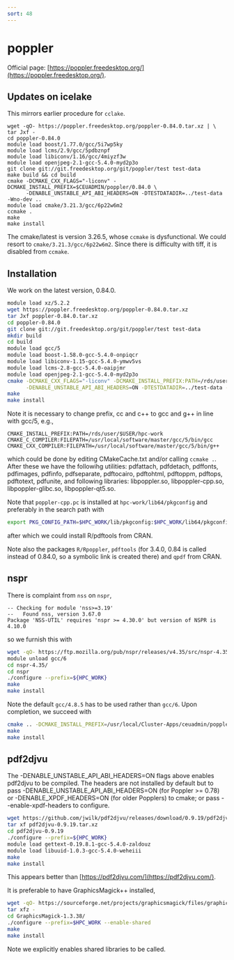 ```yaml
---
sort: 48
---
```


# poppler

Official page: [https://poppler.freedesktop.org/](https://poppler.freedesktop.org/).

## Updates on icelake

This mirrors earlier procedure for `cclake`.

```
wget -qO- https://poppler.freedesktop.org/poppler-0.84.0.tar.xz | \
tar Jxf -
cd poppler-0.84.0
module load boost/1.77.0/gcc/5i7wp5ky
module load lcms/2.9/gcc/5pdbznpf
module load libiconv/1.16/gcc/4miyzf3w
module load openjpeg-2.1-gcc-5.4.0-myd2p3o
git clone git://git.freedesktop.org/git/poppler/test test-data
make build && cd build
cmake -DCMAKE_CXX_FLAGS="-liconv" -DCMAKE_INSTALL_PREFIX=$CEUADMIN/poppler/0.84.0 \
      -DENABLE_UNSTABLE_API_ABI_HEADERS=ON -DTESTDATADIR=../test-data -Wno-dev ..
module load cmake/3.21.3/gcc/6p22w6m2
ccmake .
make
make install
```

The cmake/latest is version 3.26.5, whose `ccmake` is dysfunctional. We could resort to `cmake/3.21.3/gcc/6p22w6m2`. Since there is difficulty with tiff, it is disabled from `ccmake`.

## Installation

We work on the latest version, 0.84.0.

```bash
module load xz/5.2.2
wget https://poppler.freedesktop.org/poppler-0.84.0.tar.xz
tar Jxf poppler-0.84.0.tar.xz
cd poppler-0.84.0
git clone git://git.freedesktop.org/git/poppler/test test-data
mkdir build
cd build
module load gcc/5
module load boost-1.58.0-gcc-5.4.0-onpiqcr
module load libiconv-1.15-gcc-5.4.0-ymwv5vs
module load lcms-2.8-gcc-5.4.0-oaipjmr
module load openjpeg-2.1-gcc-5.4.0-myd2p3o
cmake -DCMAKE_CXX_FLAGS="-liconv" -DCMAKE_INSTALL_PREFIX:PATH=/rds/user/$USER/hpc-work \
      -DENABLE_UNSTABLE_API_ABI_HEADERS=ON -DTESTDATADIR=../test-data -Wno-dev ..
make
make install
```

Note it is necessary to change prefix, cc and c++ to gcc and g++ in line with gcc/5, e.g.,

```
CMAKE_INSTALL_PREFIX:PATH=/rds/user/$USER/hpc-work
CMAKE_C_COMPILER:FILEPATH=/usr/local/software/master/gcc/5/bin/gcc
CMAKE_CXX_COMPILER:FILEPATH=/usr/local/software/master/gcc/5/bin/g++
```

which could be done by editing CMakeCache.txt and/or calling `ccmake .`. After these we have
the followihg utilities:
pdfattach, pdfdetach, pdffonts, pdfimages, pdfinfo, pdfseparate, pdftocairo, pdftohtml, pdftoppm, pdftops, pdftotext, pdfunite,
and following libraries: libpoppler.so, libpoppler-cpp.so, libpoppler-glibc.so, libpoppler-qt5.so.

Note that `poppler-cpp.pc` is installed at `hpc-work/lib64/pkgconfig` and preferably in the search path with

```bash
export PKG_CONFIG_PATH=$HPC_WORK/lib/pkgconfig:$HPC_WORK/lib64/pkgconfig:$PKG_CONFIG_PATH
```

after which we could install R/pdftools from CRAN.

Note also the packages `R/Rpoppler`, `pdftools` (for 3.4.0, 0.84 is called instead of 0.84.0, so a symbolic link is created there) and `qpdf` from CRAN.

## nspr

There is complaint from `nss` on `nspr`,

```
-- Checking for module 'nss>=3.19'
--   Found nss, version 3.67.0
Package 'NSS-UTIL' requires 'nspr >= 4.30.0' but version of NSPR is 4.10.0
```

so we furnish this with

```bash
wget -qO- https://ftp.mozilla.org/pub/nspr/releases/v4.35/src/nspr-4.35.tar.gz | tar xvfz -
module unload gcc/6
cd nspr-4.35/
cd nspr
./configure --prefix=${HPC_WORK}
make
make install
```

Note the default `gcc/4.8.5` has to be used rather than `gcc/6`. Upon completion, we succeed with

```bash
cmake .. -DCMAKE_INSTALL_PREFIX=/usr/local/Cluster-Apps/ceuadmin/poppler/0.84  -DCMAKE_BUILD_TYPE=release
make
make install
```

## pdf2djvu

The -DENABLE_UNSTABLE_API_ABI_HEADERS=ON flags above enables pdf2djvu to be compiled. The headers are not installed by default but to pass -DENABLE_UNSTABLE_API_ABI_HEADERS=ON (for Poppler >= 0.78) or -DENABLE_XPDF_HEADERS=ON (for older Popplers) to cmake; or pass --enable-xpdf-headers to configure.

```bash
wget https://github.com/jwilk/pdf2djvu/releases/download/0.9.19/pdf2djvu-0.9.19.tar.xz
tar xf pdf2djvu-0.9.19.tar.xz
cd pdf2djvu-0.9.19
./configure --prefix=${HPC_WORK}
module load gettext-0.19.8.1-gcc-5.4.0-zaldouz
module load libuuid-1.0.3-gcc-5.4.0-weheiii
make
make install
```

This appears better than [https://pdf2djvu.com/](https://pdf2djvu.com/).

It is preferable to have GraphicsMagick++ installed,

```bash
wget -qO- https://sourceforge.net/projects/graphicsmagick/files/graphicsmagick/1.3.38/GraphicsMagick-1.3.38.tar.gz/download | \
tar xfz -
cd GraphicsMagick-1.3.38/
./configure --prefix=$HPC_WORK --enable-shared
make
make install
```

Note we explicitly enables shared libraries to be called.
